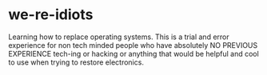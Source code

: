 # we-re-idiots
Learning how to replace operating systems. This is a trial and error experience for non tech minded people who have absolutely NO PREVIOUS EXPERIENCE tech-ing or hacking  or anything that would be helpful and cool to use when trying to restore electronics. 
